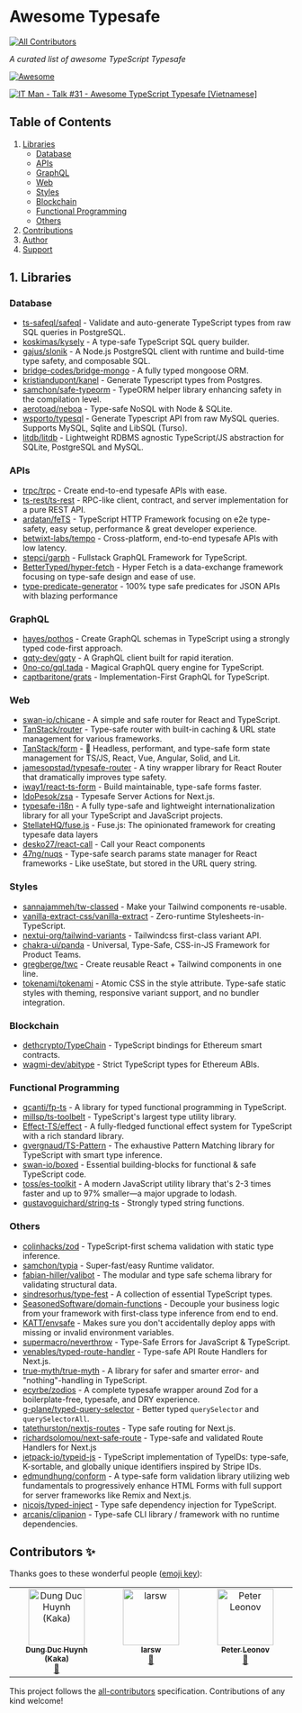 # **Awesome Typesafe**
<!-- ALL-CONTRIBUTORS-BADGE:START - Do not remove or modify this section -->
[![All Contributors](https://img.shields.io/badge/all_contributors-3-orange.svg?style=flat-square)](#contributors-)
<!-- ALL-CONTRIBUTORS-BADGE:END -->

_A curated list of awesome TypeScript Typesafe_

[![Awesome](https://awesome.re/badge.svg)](https://awesome.re)

[![IT Man - Talk #31 - Awesome TypeScript Typesafe [Vietnamese]](https://i.ytimg.com/vi/nDdAmZQTjSQ/hqdefault.jpg)](https://www.youtube.com/watch?v=nDdAmZQTjSQ)

## **Table of Contents**
1. [Libraries](#libraries)
   - [Database](#database)
   - [APIs](#apis)
   - [GraphQL](#graphql)
   - [Web](#web)
   - [Styles](#styles)
   - [Blockchain](#blockchain)
   - [Functional Programming](#functional-programming)
   - [Others](#others)
2. [Contributions](#contributions)
3. [Author](#author)
4. [Support](#support)

<a name="libraries"/>

## **1. Libraries**

<a name="database"/>

### Database
- [ts-safeql/safeql](https://github.com/ts-safeql/safeql) - Validate and auto-generate TypeScript types from raw SQL queries in PostgreSQL.
- [koskimas/kysely](https://github.com/koskimas/kysely) - A type-safe TypeScript SQL query builder.
- [gajus/slonik](https://github.com/gajus/slonik) - A Node.js PostgreSQL client with runtime and build-time type safety, and composable SQL.
- [bridge-codes/bridge-mongo](https://github.com/bridge-codes/bridge-mongo) - A fully typed mongoose ORM.
- [kristiandupont/kanel](https://github.com/kristiandupont/kanel) - Generate Typescript types from Postgres.
- [samchon/safe-typeorm](https://github.com/samchon/safe-typeorm) - TypeORM helper library enhancing safety in the compilation level.
- [aerotoad/neboa](https://github.com/aerotoad/neboa) - Type-safe NoSQL with Node & SQLite.
- [wsporto/typesql](https://github.com/wsporto/typesql) - Generate Typescript API from raw MySQL queries. Supports MySQL, Sqlite and LibSQL (Turso).
- [litdb/litdb](https://github.com/litdb/litdb) - Lightweight RDBMS agnostic TypeScript/JS abstraction for SQLite, PostgreSQL and MySQL.

<a name="apis"/>

### APIs
- [trpc/trpc](https://github.com/trpc/trpc) - Create end-to-end typesafe APIs with ease.
- [ts-rest/ts-rest](https://github.com/ts-rest/ts-rest) - RPC-like client, contract, and server implementation for a pure REST API.
- [ardatan/feTS](https://github.com/ardatan/feTS) - TypeScript HTTP Framework focusing on e2e type-safety, easy setup, performance & great developer experience.
- [betwixt-labs/tempo](https://github.com/betwixt-labs/tempo) - Cross-platform, end-to-end typesafe APIs with low latency.
- [stepci/garph](https://github.com/stepci/garph) - Fullstack GraphQL Framework for TypeScript.
- [BetterTyped/hyper-fetch](https://github.com/BetterTyped/hyper-fetch) - Hyper Fetch is a data-exchange framework focusing on type-safe design and ease of use.
- [type-predicate-generator](https://github.com/peter-leonov/type-predicate-generator) - 100% type safe predicates for JSON APIs with blazing performance

<a name="graphql"/>

### GraphQL
- [hayes/pothos](https://github.com/hayes/pothos) - Create GraphQL schemas in TypeScript using a strongly typed code-first approach.
- [gqty-dev/gqty](https://github.com/gqty-dev/gqty) - A GraphQL client built for rapid iteration.
- [0no-co/gql.tada](https://github.com/0no-co/gql.tada) - Magical GraphQL query engine for TypeScript.
- [captbaritone/grats](https://github.com/captbaritone/grats) - Implementation-First GraphQL for TypeScript.

<a name="web"/>

### Web
- [swan-io/chicane](https://github.com/swan-io/chicane) - A simple and safe router for React and TypeScript.
- [TanStack/router](https://github.com/tanstack/router) - Type-safe router with built-in caching & URL state management for various frameworks.
- [TanStack/form](https://github.com/TanStack/form) - 🤖 Headless, performant, and type-safe form state management for TS/JS, React, Vue, Angular, Solid, and Lit.
- [jamesopstad/typesafe-router](https://github.com/jamesopstad/typesafe-router) - A tiny wrapper library for React Router that dramatically improves type safety.
- [iway1/react-ts-form](https://github.com/iway1/react-ts-form) - Build maintainable, type-safe forms faster.
- [IdoPesok/zsa](https://github.com/IdoPesok/zsa) - Typesafe Server Actions for Next.js.
- [typesafe-i18n](https://github.com/ivanhofer/typesafe-i18n) - A fully type-safe and lightweight internationalization library for all your TypeScript and JavaScript projects.
- [StellateHQ/fuse.js](https://github.com/StellateHQ/fuse.js) - Fuse.js: The opinionated framework for creating typesafe data layers
- [desko27/react-call](https://github.com/desko27/react-call) - Call your React components
- [47ng/nuqs](https://github.com/47ng/nuqs) - Type-safe search params state manager for React frameworks - Like useState, but stored in the URL query string.

<a name="styles"/>

### Styles
- [sannajammeh/tw-classed](https://github.com/sannajammeh/tw-classed) - Make your Tailwind components re-usable.
- [vanilla-extract-css/vanilla-extract](https://github.com/vanilla-extract-css/vanilla-extract) - Zero-runtime Stylesheets-in-TypeScript.
- [nextui-org/tailwind-variants](https://github.com/nextui-org/tailwind-variants) - Tailwindcss first-class variant API.
- [chakra-ui/panda](https://github.com/chakra-ui/panda) - Universal, Type-Safe, CSS-in-JS Framework for Product Teams.
- [gregberge/twc](https://github.com/gregberge/twc) - Create reusable React + Tailwind components in one line.
- [tokenami/tokenami](https://github.com/tokenami/tokenami) - Atomic CSS in the style attribute. Type-safe static styles with theming, responsive variant support, and no bundler integration.

<a name="blockchain"/>

### Blockchain
- [dethcrypto/TypeChain](https://github.com/dethcrypto/TypeChain) - TypeScript bindings for Ethereum smart contracts.
- [wagmi-dev/abitype](https://github.com/wagmi-dev/abitype) - Strict TypeScript types for Ethereum ABIs.

<a name="functional-programming"/>

### Functional Programming
- [gcanti/fp-ts](https://github.com/gcanti/fp-ts) - A library for typed functional programming in TypeScript.
- [millsp/ts-toolbelt](https://github.com/millsp/ts-toolbelt) - TypeScript's largest type utility library.
- [Effect-TS/effect](https://github.com/Effect-TS/effect) - A fully-fledged functional effect system for TypeScript with a rich standard library.
- [gvergnaud/TS-Pattern](https://github.com/gvergnaud/ts-pattern) - The exhaustive Pattern Matching library for TypeScript with smart type inference.
- [swan-io/boxed](https://github.com/swan-io/boxed?) - Essential building-blocks for functional & safe TypeScript code.
- [toss/es-toolkit](https://github.com/toss/es-toolkit) - A modern JavaScript utility library that's 2-3 times faster and up to 97% smaller—a major upgrade to lodash.
- [gustavoguichard/string-ts](https://github.com/gustavoguichard/string-ts) - Strongly typed string functions.

<a name="others"/>

### Others
- [colinhacks/zod](https://github.com/colinhacks/zod) - TypeScript-first schema validation with static type inference.
- [samchon/typia](https://github.com/samchon/typia) - Super-fast/easy Runtime validator.
- [fabian-hiller/valibot](https://github.com/fabian-hiller/valibot) - The modular and type safe schema library for validating structural data.
- [sindresorhus/type-fest](https://github.com/sindresorhus/type-fest) - A collection of essential TypeScript types.
- [SeasonedSoftware/domain-functions](https://github.com/SeasonedSoftware/domain-functions) - Decouple your business logic from your framework with first-class type inference from end to end.
- [KATT/envsafe](https://github.com/KATT/envsafe) - Makes sure you don't accidentally deploy apps with missing or invalid environment variables.
- [supermacro/neverthrow](https://github.com/supermacro/neverthrow) - Type-Safe Errors for JavaScript & TypeScript.
- [venables/typed-route-handler](https://github.com/venables/typed-route-handler) - Type-safe API Route Handlers for Next.js.
- [true-myth/true-myth](https://github.com/true-myth/true-myth) - A library for safer and smarter error- and "nothing"-handling in TypeScript.
- [ecyrbe/zodios](https://github.com/ecyrbe/zodios) - A complete typesafe wrapper around Zod for a boilerplate-free, typesafe, and DRY experience.
- [g-plane/typed-query-selector](https://github.com/g-plane/typed-query-selector) - Better typed `querySelector` and `querySelectorAll`.
- [tatethurston/nextjs-routes](https://github.com/tatethurston/nextjs-routes) - Type safe routing for Next.js.
- [richardsolomou/next-safe-route](https://github.com/richardsolomou/next-safe-route) - Type-safe and validated Route Handlers for Next.js
- [jetpack-io/typeid-js](https://github.com/jetpack-io/typeid-js) - TypeScript implementation of TypeIDs: type-safe, K-sortable, and globally unique identifiers inspired by Stripe IDs.
- [edmundhung/conform](https://github.com/edmundhung/conform) - A type-safe form validation library utilizing web fundamentals to progressively enhance HTML Forms with full support for server frameworks like Remix and Next.js.
- [nicojs/typed-inject](https://github.com/nicojs/typed-inject) - Type safe dependency injection for TypeScript.
- [arcanis/clipanion](https://github.com/arcanis/clipanion) - Type-safe CLI library / framework with no runtime dependencies.

## Contributors ✨

Thanks goes to these wonderful people ([emoji key](https://allcontributors.org/docs/en/emoji-key)):

<!-- ALL-CONTRIBUTORS-LIST:START - Do not remove or modify this section -->
<!-- prettier-ignore-start -->
<!-- markdownlint-disable -->
<table>
  <tbody>
    <tr>
      <td align="center" valign="top" width="14.28%"><a href="https://productsway.com/"><img src="https://avatars.githubusercontent.com/u/870029?v=4?s=100" width="100px;" alt="Dung Duc Huynh (Kaka)"/><br /><sub><b>Dung Duc Huynh (Kaka)</b></sub></a><br /><a href="https://github.com/jellydn/awesome-typesafe/commits?author=jellydn" title="Documentation">📖</a></td>
      <td align="center" valign="top" width="14.28%"><a href="https://github.com/larsw"><img src="https://avatars.githubusercontent.com/u/63235?v=4?s=100" width="100px;" alt="larsw"/><br /><sub><b>larsw</b></sub></a><br /><a href="https://github.com/jellydn/awesome-typesafe/commits?author=larsw" title="Documentation">📖</a></td>
      <td align="center" valign="top" width="14.28%"><a href="http://leonov.net"><img src="https://avatars.githubusercontent.com/u/57961?v=4?s=100" width="100px;" alt="Peter Leonov"/><br /><sub><b>Peter Leonov</b></sub></a><br /><a href="https://github.com/jellydn/awesome-typesafe/commits?author=peter-leonov" title="Documentation">📖</a></td>
    </tr>
  </tbody>
</table>

<!-- markdownlint-restore -->
<!-- prettier-ignore-end -->

<!-- ALL-CONTRIBUTORS-LIST:END -->

This project follows the [all-contributors](https://github.com/all-contributors/all-contributors) specification. Contributions of any kind welcome!
